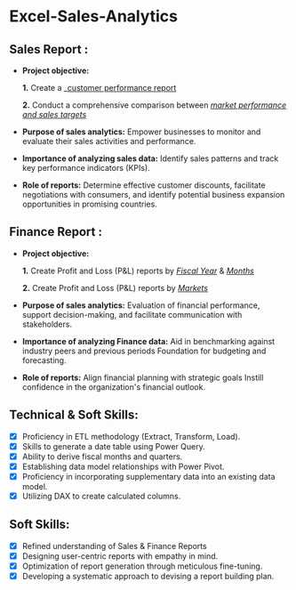 # Excel-Sales-Analytics

## Sales Report :


- **Project objective:** 

    **1.** Create a _[customer performance report](https://github.com/SHABBIR-G/Excel-Sales-Analytics/blob/main/Customer%20Performance%20Report.pdf) 

    **2.** Conduct a comprehensive comparison between _[market performance and sales targets](https://github.com/SHABBIR-G/Excel-Sales-Analytics/blob/main/Market%20Performane%20vs%20target.pdf)_

- **Purpose of sales analytics:** Empower businesses to monitor and evaluate their sales activities and performance.

- **Importance of analyzing sales data:** Identify sales patterns and track key performance indicators (KPIs).

- **Role of reports:** Determine effective customer discounts, facilitate negotiations with consumers, and identify potential business expansion opportunities in promising countries.


## Finance Report :

- **Project objective:** 

    **1.** Create Profit and Loss (P&L) reports by _[Fiscal Year](https://github.com/SHABBIR-G/Excel-Sales-Analytics/blob/main/financial%20report%20by%20Fiscal%20Year.pdf)_ & _[Months](https://github.com/SHABBIR-G/Excel-Sales-Analytics/blob/main/financial%20report%20by%20Month.pdf)_ 

   **2.** Create Profit and Loss (P&L) reports by _[Markets](https://github.com/SHABBIR-G/Excel-Sales-Analytics/blob/main/P%20%26%20L%20Statement%20by%20Market.pdf)_

- **Purpose of sales analytics:** Evaluation of financial performance, support decision-making, and facilitate communication with stakeholders.

- **Importance of analyzing Finance data:** Aid in benchmarking against industry peers and previous periods Foundation for budgeting and forecasting.

- **Role of reports:** Align financial planning with strategic goals Instill confidence in the organization's financial outlook.


## Technical & Soft Skills:
- [x]	Proficiency in ETL methodology (Extract, Transform, Load).
- [x]	Skills to generate a date table using Power Query.
- [x]	Ability to derive fiscal months and quarters.
- [x]	Establishing data model relationships with Power Pivot.
- [x]	Proficiency in incorporating supplementary data into an existing data model.
- [x]	Utilizing DAX to create calculated columns.

## Soft Skills:
- [x]	Refined understanding of Sales & Finance Reports
- [x]	Designing user-centric reports with empathy in mind.
- [x]	Optimization of report generation through meticulous fine-tuning.
- [x]	Developing a systematic approach to devising a report building plan.

